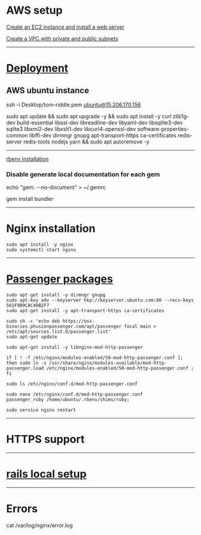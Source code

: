 # AWS setup
[Create an EC2 instance and install a web server](https://docs.aws.amazon.com/AmazonRDS/latest/UserGuide/CHAP_Tutorials.WebServerDB.CreateWebServer.html)

[Create a VPC with private and public subnets](https://docs.aws.amazon.com/AmazonRDS/latest/UserGuide/CHAP_Tutorials.WebServerDB.CreateVPC.html#CHAP_Tutorials.WebServerDB.CreateVPC.VPCAndSubnets)

---
# [Deployment](https://gorails.com/deploy/ubuntu/20.04#nginx)
## AWS ubuntu instance
ssh -i Desktop/tom-riddle.pem ubuntu@15.206.170.156

sudo apt update && sudo apt upgrade -y && sudo apt install -y curl zlib1g-dev build-essential libssl-dev libreadline-dev libyaml-dev libsqlite3-dev sqlite3 libxml2-dev libxslt1-dev libcurl4-openssl-dev software-properties-common libffi-dev dirmngr gnupg apt-transport-https ca-certificates redis-server redis-tools nodejs yarn && sudo apt autoremove -y

---
[rbenv installation](./rbenv.md)

### Disable generate local documentation for each gem
echo "gem: --no-document" > ~/.gemrc

gem install bundler

---
# Nginx installation
```
sudo apt install -y nginx
sudo systemctl start nginx
```

---
# [Passenger packages](https://www.phusionpassenger.com/library/install/nginx/install/oss/bionic/#step-1:-install-passenger-packages)
```
sudo apt-get install -y dirmngr gnupg
sudo apt-key adv --keyserver hkp://keyserver.ubuntu.com:80 --recv-keys 561F9B9CAC40B2F7
sudo apt-get install -y apt-transport-https ca-certificates

sudo sh -c 'echo deb https://oss-binaries.phusionpassenger.com/apt/passenger focal main > /etc/apt/sources.list.d/passenger.list'
sudo apt-get update

sudo apt-get install -y libnginx-mod-http-passenger
```
```
if [ ! -f /etc/nginx/modules-enabled/50-mod-http-passenger.conf ]; then sudo ln -s /usr/share/nginx/modules-available/mod-http-passenger.load /etc/nginx/modules-enabled/50-mod-http-passenger.conf ; fi

sudo ls /etc/nginx/conf.d/mod-http-passenger.conf
```
```
sudo nano /etc/nginx/conf.d/mod-http-passenger.conf
passenger_ruby /home/ubuntu/.rbenv/shims/ruby;

sudo service nginx restart
```
---
# HTTPS support

---
# [rails local setup](./aws-rails-local-guide.md)

---
# Errors
cat /var/log/nginx/error.log

